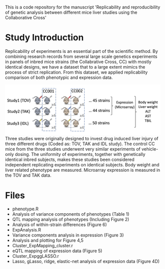 This is a code repository for the manuscript 'Replicability and reproducibility of genetic analysis between different mice liver studies using the Collaborative Cross'

# Study Introduction
Replicability of experiments is an essential part of the scientific method. By combining research records from several large scale genetics experiments in panels of inbred mice strains (the Collabrative Cross, CC) with mostly identical designs, we have a dataset that to a large extent mimics the process of strict replication.
From this dataset, we applied replicability comparison of both phenotypic and expression data.

![Screenshot](introfigure.png)
Three studies were originally designed to invest drug induced liver injury of three different drugs (Coded as: TOV, TAK and IDL study). 
The control CC mice from the three studies underwent very similar experiments of vehicle-only dosing. The uniformity of experiments, together with genetically identical inbred subjects, makes these studies been considered independent replicating experiments on identical subjects.
Body weight and liver related phenotype are measured. Microarray expression is measured in the TOV and TAK data.

# Files
* phenotype.R
 * Analysis of variance components of phenotypes (Table 1)
 * QTL mapping analysis of phenotypes (Including Figure 2)
 * Analysis of within-strain differences (Figure 6)
* ExpAnalysis.R
 * Variance components analysis in expression (Figure 3)
 * Analysis and plotting for Figure 4,5
* Cluster_ExpMapping_cluster.r
 * eQTL mapping of expression data (Figure 5)
* Cluster_ExpggLASSO.r
 * Lasso, gLasso, ridge, elastic-net analysis of expression data (Figure 4D)
